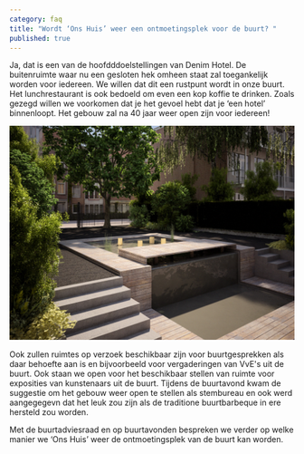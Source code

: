 ```yaml
---
category: faq
title: "Wordt ‘Ons Huis’ weer een ontmoetingsplek voor de buurt? "
published: true
---
```



Ja, dat is een van de hoofdddoelstellingen van Denim Hotel. De buitenruimte waar nu een gesloten hek omheen staat zal toegankelijk worden voor iedereen. We willen dat dit een rustpunt wordt in onze buurt. Het lunchrestaurant is ook bedoeld om even een kop koffie te drinken. Zoals gezegd willen we voorkomen dat je het gevoel hebt dat je ‘een hotel’ binnenloopt. Het gebouw zal na 40 jaar weer open zijn voor iedereen!

![tuinachteraanz1.jpg](/media/tuinachteraanz1.jpg)

Ook zullen ruimtes op verzoek beschikbaar zijn voor buurtgesprekken als daar behoefte aan is en bijvoorbeeld voor vergaderingen van VvE's uit de buurt. Ook staan we open voor het beschikbaar stellen van ruimte voor exposities van kunstenaars uit de buurt. Tijdens de buurtavond kwam de suggestie om het gebouw weer open te stellen als stembureau en ook werd aangegegevn dat het leuk zou zijn als de traditione buurtbarbeque in ere hersteld zou worden.

Met de buurtadviesraad en op buurtavonden bespreken we verder op welke manier we ‘Ons Huis’ weer de ontmoetingsplek van de buurt kan worden.
